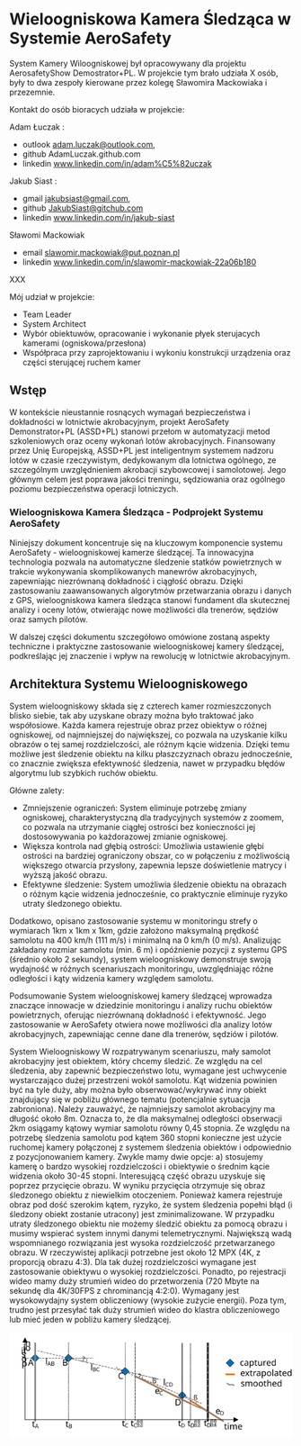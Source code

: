 # Wieloogniskowa Kamera Śledząca w Systemie AeroSafety

System Kamery Wiloogniskowej był opracowywany dla projektu AerosafetyShow Demostrator+PL.
W projekcie tym brało udziała X osób, były to dwa zespoły kierowane przez kolegę Sławomira Mackowiaka i przezemnie.

Kontakt do osób bioracych udziała w projekcie:

Adam Łuczak : 
- outlook adam.luczak@outlook.com, 
- github AdamLuczak.github.com
- linkedin www.linkedin.com/in/adam%C5%82uczak

Jakub Siast : 
- gmail jakubsiast@gmail.com, 
- github JakubSiast@gitchub.com
- linkedin www.linkedin.com/in/jakub-siast

Sławomi Mackowiak
- email slawomir.mackowiak@put.poznan.pl
- linkedin www.linkedin.com/in/slawomir-mackowiak-22a06b180

XXX

Mój udział w projekcie:
- Team Leader 
- System Architect
- Wybór obiektuwów, opracowanie i wykonanie płyek sterujacych kamerami (ogniskowa/przesłona) 
- Współpraca przy zaprojektowaniu i wykoniu konstrukcji urządzenia oraz części sterującej ruchem kamer


## Wstęp

W kontekście nieustannie rosnących wymagań bezpieczeństwa i dokładności w lotnictwie akrobacyjnym, projekt AeroSafety Demonstrator+PL (ASSD+PL) stanowi przełom w automatyzacji metod szkoleniowych oraz oceny wykonań lotów akrobacyjnych. Finansowany przez Unię Europejską, ASSD+PL jest inteligentnym systemem nadzoru lotów w czasie rzeczywistym, dedykowanym dla lotnictwa ogólnego, ze szczególnym uwzględnieniem akrobacji szybowcowej i samolotowej. Jego głównym celem jest poprawa jakości treningu, sędziowania oraz ogólnego poziomu bezpieczeństwa operacji lotniczych.

### Wieloogniskowa Kamera Śledząca - Podprojekt Systemu AeroSafety

Niniejszy dokument koncentruje się na kluczowym komponencie systemu AeroSafety - wieloogniskowej kamerze śledzącej. Ta innowacyjna technologia pozwala na automatyczne śledzenie statków powietrznych w trakcie wykonywania skomplikowanych manewrów akrobacyjnych, zapewniając niezrównaną dokładność i ciągłość obrazu. Dzięki zastosowaniu zaawansowanych algorytmów przetwarzania obrazu i danych z GPS, wieloogniskowa kamera śledząca stanowi fundament dla skutecznej analizy i oceny lotów, otwierając nowe możliwości dla trenerów, sędziów oraz samych pilotów.

W dalszej części dokumentu szczegółowo omówione zostaną aspekty techniczne i praktyczne zastosowanie wieloogniskowej kamery śledzącej, podkreślając jej znaczenie i wpływ na rewolucję w lotnictwie akrobacyjnym.


## Architektura Systemu Wieloogniskowego

System wieloogniskowy składa się z czterech kamer rozmieszczonych blisko siebie, tak aby uzyskane obrazy można było traktować jako współosiowe. Każda kamera rejestruje obraz przez obiektyw o różnej ogniskowej, od najmniejszej do największej, co pozwala na uzyskanie kilku obrazów o tej samej rozdzielczości, ale różnym kącie widzenia. Dzięki temu możliwe jest śledzenie obiektu na kilku płaszczyznach obrazu jednocześnie, co znacznie zwiększa efektywność śledzenia, nawet w przypadku błędów algorytmu lub szybkich ruchów obiektu.

Główne zalety:

- Zmniejszenie ograniczeń: System eliminuje potrzebę zmiany ogniskowej, charakterystyczną dla tradycyjnych systemów z zoomem, co pozwala na utrzymanie ciągłej ostrości bez konieczności jej dostosowywania po każdorazowej zmianie ogniskowej.
- Większa kontrola nad głębią ostrości: Umożliwia ustawienie głębi ostrości na bardziej ograniczony obszar, co w połączeniu z możliwością większego otwarcia przysłony, zapewnia lepsze doświetlenie matrycy i wyższą jakość obrazu.
- Efektywne śledzenie: System umożliwia śledzenie obiektu na obrazach o różnym kącie widzenia jednocześnie, co praktycznie eliminuje ryzyko utraty śledzonego obiektu.

Dodatkowo, opisano zastosowanie systemu w monitoringu strefy o wymiarach 1km x 1km x 1km, gdzie założono maksymalną prędkość samolotu na 400 km/h (111 m/s) i minimalną na 0 km/h (0 m/s). Analizując zakładany rozmiar samolotu (min. 6 m) i opóźnienie pozycji z systemu GPS (średnio około 2 sekundy), system wieloogniskowy demonstruje swoją wydajność w różnych scenariuszach monitoringu, uwzględniając różne odległości i kąty widzenia kamery względem samolotu.

Podsumowanie
System wieloogniskowej kamery śledzącej wprowadza znaczące innowacje w dziedzinie monitoringu i analizy ruchu obiektów powietrznych, oferując niezrównaną dokładność i efektywność. Jego zastosowanie w AeroSafety otwiera nowe możliwości dla analizy lotów akrobacyjnych, zapewniając cenne dane dla trenerów, sędziów i pilotów.


System Wieloogniskowy
W rozpatrywanym scenariuszu, mały samolot akrobacyjny jest obiektem, który chcemy śledzić. Ze względu na cel śledzenia, aby zapewnić bezpieczeństwo lotu, wymagane jest uchwycenie wystarczająco dużej przestrzeni wokół samolotu. Kąt widzenia powinien być na tyle duży, aby można było obserwować/wykrywać inny obiekt znajdujący się w pobliżu głównego tematu (potencjalnie sytuacja zabroniona).
Należy zauważyć, że najmniejszy samolot akrobacyjny ma długość około 8m. Oznacza to, że dla maksymalnej odległości obserwacji 2km osiągamy kątowy wymiar samolotu równy 0,45 stopnia.
Ze względu na potrzebę śledzenia samolotu pod kątem 360 stopni konieczne jest użycie ruchomej kamery połączonej z systemem śledzenia obiektów i odpowiednio z pozycjonowaniem kamery.
Zwykle mamy dwie opcje:
a) stosujemy kamerę o bardzo wysokiej rozdzielczości i obiektywie o średnim kącie widzenia około 30-45 stopni. Interesującą część obrazu uzyskuje się poprzez przycięcie obrazu. W wyniku przycięcia otrzymuje się obraz śledzonego obiektu z niewielkim otoczeniem. Ponieważ kamera rejestruje obraz pod dość szerokim kątem, ryzyko, że system śledzenia popełni błąd (i śledzony obiekt zostanie utracony) jest zminimalizowane. W przypadku utraty śledzonego obiektu nie możemy śledzić obiektu za pomocą obrazu i musimy wspierać system innymi danymi telemetrycznymi.
Największą wadą wspomnianego rozwiązania jest wysoka rozdzielczość przetwarzanego obrazu. W rzeczywistej aplikacji potrzebne jest około 12 MPX (4K, z proporcją obrazu 4:3). Dla tak dużej rozdzielczości wymagane jest zastosowanie obiektywu o wysokiej rozdzielczości. Ponadto, po rejestracji wideo mamy duży strumień wideo do przetworzenia (720 Mbyte na sekundę dla 4K/30FPS z chrominancją 4:2:0). Wymagany jest wysokowydajny system obliczeniowy (wysokie zużycie energii). Poza tym, trudno jest przesyłać tak duży strumień wideo do klastra obliczeniowego lub mieć jeden w pobliżu kamery śledzącej.

![trajektoria](./content/projects/aerosafety/media/trajektoria_01.svg) 
